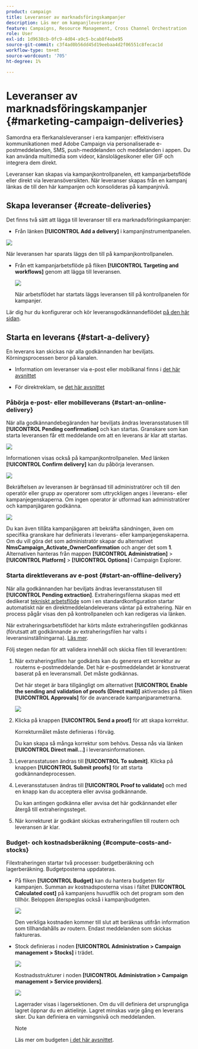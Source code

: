 ```yaml
---
product: campaign
title: Leveranser av marknadsföringskampanjer
description: Läs mer om kampanjleveranser
feature: Campaigns, Resource Management, Cross Channel Orchestration
role: User
exl-id: 1d9638cb-0fc9-4d04-a9c5-bcab8f4ebe95
source-git-commit: c3f4ad0b56dd45d19eebaa4d2f06551c8fecac1d
workflow-type: tm+mt
source-wordcount: '705'
ht-degree: 1%

---
```


# Leveranser av marknadsföringskampanjer {#marketing-campaign-deliveries}

Samordna era flerkanalsleveranser i era kampanjer: effektivisera kommunikationen med Adobe Campaign via personaliserade e-postmeddelanden, SMS, push-meddelanden och meddelanden i appen. Du kan använda multimedia som videor, känslolägesikoner eller GIF och integrera dem direkt.

Leveranser kan skapas via kampanjkontrollpanelen, ett kampanjarbetsflöde eller direkt via leveransöversikten. När leveranser skapas från en kampanj länkas de till den här kampanjen och konsolideras på kampanjnivå.

## Skapa leveranser {#create-deliveries}

Det finns två sätt att lägga till leveranser till era marknadsföringskampanjer:

* Från länken **[!UICONTROL Add a delivery]** i kampanjinstrumentpanelen.

![](assets/campaign_op_add_delivery.png)

När leveransen har sparats läggs den till på kampanjkontrollpanelen.

* Från ett kampanjarbetsflöde på fliken **[!UICONTROL Targeting and workflows]** genom att lägga till leveransen.

  ![](assets/campaign-wf-delivery.png)

  När arbetsflödet har startats läggs leveransen till på kontrollpanelen för kampanjer.

Lär dig hur du konfigurerar och kör leveransgodkännandeflödet [på den här sidan](marketing-campaign-approval.md).

## Starta en leverans {#start-a-delivery}

En leverans kan skickas när alla godkännanden har beviljats. Körningsprocessen beror på kanalen.

* Information om leveranser via e-post eller mobilkanal finns i [det här avsnittet](#start-an-online-delivery)

* För direktreklam, se [det här avsnittet](#start-an-offline-delivery)

### Påbörja e-post- eller mobilleverans {#start-an-online-delivery}

När alla godkännandebegäranden har beviljats ändras leveransstatusen till **[!UICONTROL Pending confirmation]** och kan startas. Granskare som kan starta leveransen får ett meddelande om att en leverans är klar att startas.

![](assets/confirm-delivery.png)

Informationen visas också på kampanjkontrollpanelen. Med länken **[!UICONTROL Confirm delivery]** kan du påbörja leveransen.

![](assets/confirm-delivery-from-dashboard.png)

Bekräftelsen av leveransen är begränsad till administratörer och till den operatör eller grupp av operatorer som uttryckligen anges i leverans- eller kampanjegenskaperna. Om ingen operator är utformad kan administratörer och kampanjägaren godkänna.

![](assets/select-delivery-reviewers.png)

Du kan även tillåta kampanjägaren att bekräfta sändningen, även om specifika granskare har definierats i leverans- eller kampanjegenskaperna. Om du vill göra det som administratör skapar du alternativet **NmsCampaign_Activate_OwnerConfirmation** och anger det som **1**. Alternativen hanteras från mappen **[!UICONTROL Administration]** > **[!UICONTROL Platform]** > **[!UICONTROL Options]** i Campaign Explorer.


### Starta direktleverans av e-post {#start-an-offline-delivery}

När alla godkännanden har beviljats ändras leveransstatusen till **[!UICONTROL Pending extraction]**. Extraheringsfilerna skapas med ett dedikerat [tekniskt arbetsflöde](../workflow/technical-workflows.md) som i en standardkonfiguration startar automatiskt när en direktmeddelandeleverans väntar på extrahering. När en process pågår visas den på kontrollpanelen och kan redigeras via länken.

När extraheringsarbetsflödet har körts måste extraheringsfilen godkännas (förutsatt att godkännande av extraheringsfilen har valts i leveransinställningarna). [Läs mer](marketing-campaign-approval.md#approving-an-extraction-file).

Följ stegen nedan för att validera innehåll och skicka filen till leverantören:

1. När extraheringsfilen har godkänts kan du generera ett korrektur av routerns e-postmeddelande. Det här e-postmeddelandet är konstruerat baserat på en leveransmall. Det måste godkännas.

   Det här steget är bara tillgängligt om alternativet **[!UICONTROL Enable the sending and validation of proofs (Direct mail)]** aktiverades på fliken **[!UICONTROL Approvals]** för de avancerade kampanjparametrarna.

   ![](assets/enable-proof-validation.png)

1. Klicka på knappen **[!UICONTROL Send a proof]** för att skapa korrektur.

   Korrekturmålet måste definieras i förväg.

   Du kan skapa så många korrektur som behövs. Dessa nås via länken **[!UICONTROL Direct mail...]** i leveransinformationen.

1. Leveransstatusen ändras till **[!UICONTROL To submit]**. Klicka på knappen **[!UICONTROL Submit proofs]** för att starta godkännandeprocessen.

1. Leveransstatusen ändras till **[!UICONTROL Proof to validate]** och med en knapp kan du acceptera eller avvisa godkännande.

   Du kan antingen godkänna eller avvisa det här godkännandet eller återgå till extraheringssteget.

1. När korrekturet är godkänt skickas extraheringsfilen till routern och leveransen är klar.

### Budget- och kostnadsberäkning {#compute-costs-and-stocks}

Filextraheringen startar två processer: budgetberäkning och lagerberäkning. Budgetposterna uppdateras.

* På fliken **[!UICONTROL Budget]** kan du hantera budgeten för kampanjen. Summan av kostnadsposterna visas i fältet **[!UICONTROL Calculated cost]** på kampanjens huvudflik och det program som den tillhör. Beloppen återspeglas också i kampanjbudgeten.

  ![](assets/campaign-budget-tab.png)

  Den verkliga kostnaden kommer till slut att beräknas utifrån information som tillhandahålls av routern. Endast meddelanden som skickas faktureras.

* Stock definieras i noden **[!UICONTROL Administration > Campaign management > Stocks]** i trädet.

  ![](assets/campaign-stocks.png)

  Kostnadsstrukturer i noden **[!UICONTROL Administration > Campaign management > Service providers]**.

  ![](assets/campaign-service-providers.png)

  Lagerrader visas i lagersektionen. Om du vill definiera det ursprungliga lagret öppnar du en aktielinje. Lagret minskas varje gång en leverans sker. Du kan definiera en varningsnivå och meddelanden.


  >[!NOTE]
  >
  >Läs mer om budgeten [i det här avsnittet](providers-stocks-and-budgets.md).
